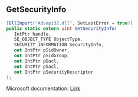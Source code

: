 ## GetSecurityInfo

```csharp
[DllImport("Advapi32.dll", SetLastError = true)]
public static extern uint GetSecurityInfo(
   IntPtr handle,
   SE_OBJECT_TYPE ObjectType,
   SECURITY_INFORMATION SecurityInfo,
   out IntPtr pSidOwner,
   out IntPtr pSidGroup,
   out IntPtr pDacl,
   out IntPtr pSacl,
   out IntPtr pSecurityDescriptor
);
```

Microsoft documentation: [Link](https://docs.microsoft.com/en-us/windows/win32/api/aclapi/nf-aclapi-getsecurityinfo)
